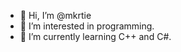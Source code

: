 - 👋 Hi, I’m @mkrtie
- 👀 I’m interested in programming.
- 🌱 I’m currently learning C++ and C#.

<!---
mkrtie/mkrtie is a ✨ special ✨ repository because its `README.md` (this file) appears on your GitHub profile.
You can click the Preview link to take a look at your changes.
--->
